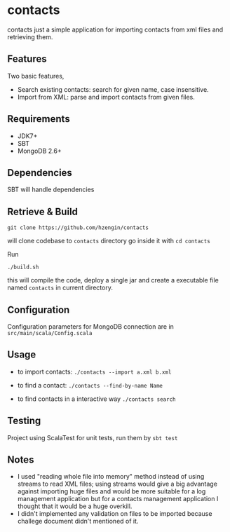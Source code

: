 # contacts
contacts just a simple application for importing contacts from xml files and retrieving them.

## Features
Two basic features, 
* Search existing contacts: search for given name, case insensitive.
* Import from XML: parse and import contacts from given files.

## Requirements
*   JDK7+
*   SBT 
*   MongoDB 2.6+

## Dependencies
SBT will handle dependencies

## Retrieve & Build
```
git clone https://github.com/hzengin/contacts
```
will clone codebase to `contacts` directory go inside it with `cd contacts`

Run
```
./build.sh
```
this will compile the code, deploy a single jar and create a executable file named `contacts` in current directory.

## Configuration
Configuration parameters for MongoDB connection are in `src/main/scala/Config.scala`

## Usage
* to import contacts: 
```./contacts --import a.xml b.xml```

* to find a contact: 
```./contacts --find-by-name Name```

* to find contacts in a interactive way
```./contacts search```

## Testing
Project using ScalaTest for unit tests, run them by
`sbt test`

## Notes
* I used "reading whole file into memory" method instead of using streams to read XML files; using streams would give a big advantage against importing huge files and would be more suitable for a log management application but for a contacts management application I thought that it would be a huge overkill.
* I didn't implemented any validation on files to be imported because challege document didn't mentioned of it.

